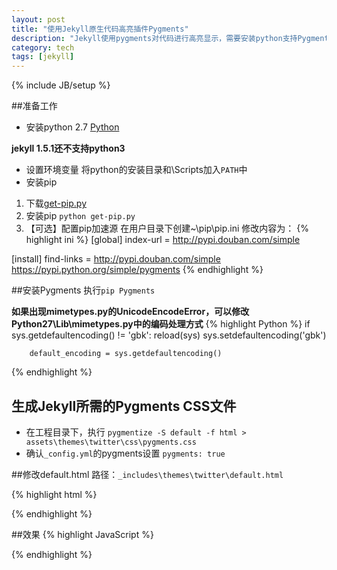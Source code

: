 ```yaml
---
layout: post
title: "使用Jekyll原生代码高亮插件Pygments"
description: "Jekyll使用pygments对代码进行高亮显示，需要安装python支持Pygments"
category: tech
tags: [jekyll]
---
```

{% include JB/setup %}

##准备工作
- 安装python 2.7
[Python](https://www.python.org/downloads/windows/)

**jekyll 1.5.1还不支持python3**

- 设置环境变量
将python的安装目录和\Scripts加入`PATH`中
- 安装pip
1. 下载[get-pip.py](https://raw.githubusercontent.com/pypa/pip/master/contrib/get-pip.py)
2. 安装pip
`python get-pip.py`
3. 【可选】配置pip加速源
在用户目录下创建~\pip\pip.ini
修改内容为：
{% highlight ini %}
[global]
index-url = http://pypi.douban.com/simple

[install]
find-links = http://pypi.douban.com/simple https://pypi.python.org/simple/pygments
{% endhighlight %}

##安装Pygments
执行`pip Pygments`

**如果出现mimetypes.py的UnicodeEncodeError，可以修改Python27\Lib\mimetypes.py中的编码处理方式**
{% highlight Python %}
        if sys.getdefaultencoding() != 'gbk':
        	reload(sys)
        	sys.setdefaultencoding('gbk')
        
        default_encoding = sys.getdefaultencoding()
{% endhighlight %}

## 生成Jekyll所需的Pygments CSS文件
- 在工程目录下，执行
`pygmentize -S default -f html > assets\themes\twitter\css\pygments.css`
- 确认`_config.yml`的pygments设置
`pygments: true`

##修改default.html
路径：`_includes\themes\twitter\default.html`

{% highlight html %}
<link href="{{ ASSET_PATH }}/css/pygments.css?body=1" rel="stylesheet" type="text/css" media="all">
{% endhighlight %}

##效果
{% highlight JavaScript %}
<script type="text/javascript">
function foo(){
  var x = "";
  var time = new Date().getHours();
  
  if (time < 20){
    x = "Good day";
  }else{
    x = "Good evening";
  }
  
  console.log(x);
}
</script>
{% endhighlight %}
